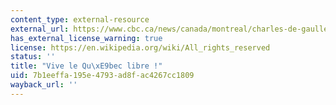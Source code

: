 ```yaml
---
content_type: external-resource
external_url: https://www.cbc.ca/news/canada/montreal/charles-de-gaulle-speech-50th-annivesary-1.4218130
has_external_license_warning: true
license: https://en.wikipedia.org/wiki/All_rights_reserved
status: ''
title: "Vive le Qu\xE9bec libre !"
uid: 7b1eeffa-195e-4793-ad8f-ac4267cc1809
wayback_url: ''
---
```

